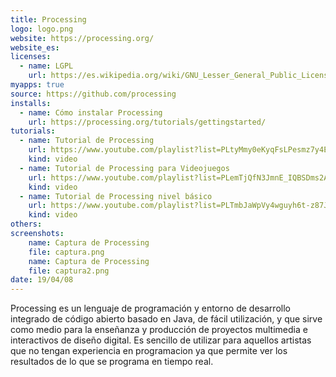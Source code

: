 ```yaml
---
title: Processing
logo: logo.png
website: https://processing.org/
website_es: 
licenses:
  - name: LGPL
    url: https://es.wikipedia.org/wiki/GNU_Lesser_General_Public_License
myapps: true
source: https://github.com/processing
installs:
  - name: Cómo instalar Processing
    url: https://processing.org/tutorials/gettingstarted/
tutorials:
  - name: Tutorial de Processing
    url: https://www.youtube.com/playlist?list=PLtyMmy0eKyqFsLPesmz7y4EznkZFJrGuu
    kind: video
  - name: Tutorial de Processing para Videojuegos
    url: https://www.youtube.com/playlist?list=PLemTjQfN3JmnE_IQBSDms2ASsO8L4KkdE
    kind: video
  - name: Tutorial de Processing nivel básico
    url: https://www.youtube.com/playlist?list=PLTmbJaWpVy4wguyh6t-z87JBKG1I9lISD
    kind: video
others:
screenshots:
    name: Captura de Processing
    file: captura.png
    name: Captura de Processing
    file: captura2.png
date: 19/04/08
---
```


Processing es un lenguaje de programación y entorno de desarrollo integrado de código abierto basado en Java, de fácil utilización, y que sirve como medio para la enseñanza y producción de proyectos multimedia e interactivos de diseño digital. 
Es sencillo de utilizar para aquellos artistas que no tengan experiencia en programacion ya que permite ver los resultados de lo que se programa en tiempo real.